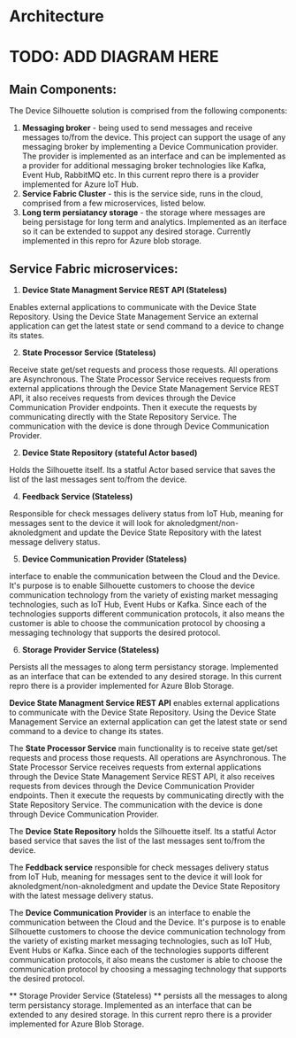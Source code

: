 # Architecture



# TODO: ADD DIAGRAM HERE

## Main Components:

The Device Silhouette solution is comprised from the following components:

1. **Messaging broker** - being used to send messages and receive messages to/from the device. This project can support the usage of any messaging broker by implementing a Device Communication provider. The provider is implemented as an interface and can be implemented as a provider for additional messaging broker technologies like Kafka, Event Hub, RabbitMQ etc. In this current repro there is a provider implemented for Azure IoT Hub. 
2. **Service Fabric Cluster** - this is the service side, runs in the cloud, comprised from a few microservices, listed below.
3. **Long term persiatancy storage** - the storage where messages are being persistage for long term and analytics. Implemented as an iterface so it can be extended to suppot any desired storage. Currently implemented in this repro for Azure blob storage.

## Service Fabric microservices:

1. **Device State Managment Service REST API (Stateless)**

  Enables external applications to communicate with the Device State Repository. Using the Device State Management Service an external application can get the latest state or send command to a device to change its states.
  
2. **State Processor Service (Stateless)**

  Receive state get/set requests and process those requests. All operations are Asynchronous. The State Processor Service receives requests from external applications through the Device State Management Service REST API, it also receives requests from devices through the Device Communication Provider endpoints. Then it execute the requests by communicating directly with the State Repository Service. The communication with the device is done through Device Communication Provider.
  
2. **Device State Repository (stateful Actor based)**

  Holds the Silhouette itself. Its a statful Actor based service that saves the list of the last messages sent to/from the device. 

4. **Feedback Service (Stateless)**

  Responsible for check messages delivery status from IoT Hub, meaning for messages sent to the device it will look for aknoledgment/non-aknoledgment and update the Device State Repository with the latest message delivery status.
  
5. **Device Communication Provider (Stateless)**
  
  interface to enable the communication between the Cloud and the Device. It's purpose is to enable Silhouette customers to choose the device communication technology from the variety of existing market messaging technologies, such as IoT Hub, Event Hubs or Kafka. Since each of the technologies supports different communication protocols, it also means the customer is able to choose the communication protocol by choosing a messaging technology that supports the desired protocol.

6. **Storage Provider Service (Stateless)**

  Persists all the messages to along term persistancy storage. Implemented as an interface that can be extended to any desired storage. In this current repro there is a provider implemented for Azure Blob Storage. 


**Device State Managment Service REST API** enables external applications to communicate with the Device State Repository. Using the Device State Management Service an external application can get the latest state or send command to a device to change its states.

The **State Processor Service** main functionality is to receive state get/set requests and process those requests. All operations are Asynchronous. The State Processor Service receives requests from external applications through the Device State Management Service REST API, it also receives requests from devices through the Device Communication Provider endpoints. Then it execute the requests by communicating directly with the State Repository Service. The communication with the device is done through Device Communication Provider.

The **Device State Repository** holds the Silhouette itself. Its a statful Actor based service that saves the list of the last messages sent to/from the device. 

The **Feddback service** responsible for check messages delivery status from IoT Hub, meaning for messages sent to the device it will look for aknoledgment/non-aknoledgment and update the Device State Repository with the latest message delivery status.

The **Device Communication Provider** is an interface to enable the communication between the Cloud and the Device. It's purpose is to enable Silhouette customers to choose the device communication technology from the variety of existing market messaging technologies, such as IoT Hub, Event Hubs or Kafka. Since each of the technologies supports different communication protocols, it also means the customer is able to choose the communication protocol by choosing a messaging technology that supports the desired protocol.

** Storage Provider Service (Stateless) ** persists all the messages to along term persistancy storage. Implemented as an interface that can be extended to any desired storage. In this current repro there is a provider implemented for Azure Blob Storage. 












